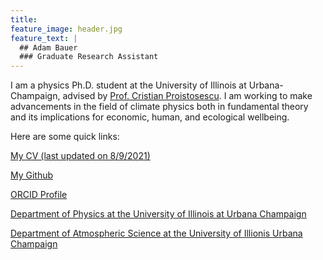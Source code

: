 ```yaml
---
title: 
feature_image: header.jpg
feature_text: |
  ## Adam Bauer
  ### Graduate Research Assistant
---
```


I am a physics Ph.D. student at the University of Illinois at Urbana-Champaign, advised by [Prof. Cristian Proistosescu](https://cristi.web.illinois.edu/). I am working to make advancements in the field of climate physics both in fundamental theory and its implications for economic, human, and ecological wellbeing.

Here are some quick links:

[My CV (last updated on 8/9/2021)](https://drive.google.com/file/d/1hNMK_B9MkEc_842rcC3IrlzXJPwPOSZK/view?usp=sharing)

[My Github](https://github.com/adam-bauer-34)

[ORCID Profile](https://orcid.org/0000-0002-7471-8934)

[Department of Physics at the University of Illinois at Urbana Champaign](https://physics.illinois.edu/)

[Department of Atmospheric Science at the University of Illionis Urbana Champaign](https://atmos.illinois.edu/)
